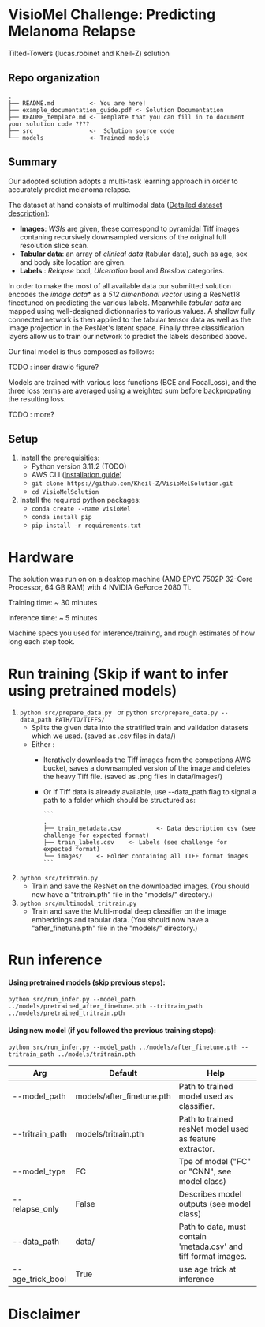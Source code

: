 # VisioMel Challenge: Predicting Melanoma Relapse

Tilted-Towers (lucas.robinet and Kheil-Z) solution


## Repo organization
```
.
├── README.md          <- You are here!
├── example_documentation_guide.pdf <- Solution Documentation
├── README_template.md <- Template that you can fill in to document your solution code ????
├── src                <-  Solution source code
└── models             <- Trained models

```
 
## Summary

Our adopted solution adopts a multi-task learning approach in order to accurately predict melanoma relapse.

The dataset at hand consists of multimodal data ([Detailed dataset description](https://www.drivendata.org/competitions/148/visiomel-melanoma/page/674/)):
- **Images**: *WSIs* are given, these correspond to pyramidal Tiff images contaning recursively downsampled versions of the original full resolution slice scan. 
- **Tabular data**: an array of *clinical data* (tabular data), such as age, sex and body site location are given.
- **Labels** : *Relapse* bool, *Ulceration* bool and *Breslow* categories.


In order to make the most of all available data our submitted solution encodes the *image data** as a *512 dimentional vector* using a ResNet18 finedtuned on predicting the various labels. Meanwhile *tabular data* are mapped using well-designed dictionnaries to various values. A shallow fully connected network is then applied to the tabular tensor data as well as the image projection in the ResNet's latent space. Finally three classification layers allow us to train our network to predict the labels described above.

Our final model is thus composed as follows: 

TODO : inser drawio figure?

Models are trained with various loss functions (BCE and FocalLoss), and the three loss terms are averaged using a weighted sum before backpropating the resulting loss.

TODO : more?

## Setup
1. Install the prerequisities:
    - Python version 3.11.2 (TODO)
    - AWS CLI ([installation guide](https://docs.aws.amazon.com/cli/latest/userguide/getting-started-install.html))
    - `git clone https://github.com/Kheil-Z/VisioMelSolution.git `
    - `cd VisioMelSolution`
2. Install the required python packages:
    - `conda create --name visioMel `
    - `conda install pip `
    - `pip install -r requirements.txt `

# Hardware
The solution was run on on a desktop machine (AMD EPYC 7502P 32-Core Processor, 64 GB RAM) with 4 NVIDIA GeForce 2080 Ti.

Training time: ~ 30 minutes

Inference time: ~ 5 minutes

Machine specs you used for inference/training, and rough estimates of how long each step took.

# Run training (Skip if want to infer using pretrained models)

1. `python src/prepare_data.py ` or `python src/prepare_data.py --data_path PATH/TO/TIFFS/` 
   - Splits the given data into the stratified train and validation datasets which we used. (saved as .csv files in data/)
   - Either : 
      - Iteratively downloads the Tiff images from the competions AWS bucket, saves a downsampled version of the image and deletes the heavy Tiff file. (saved as .png files in data/images/)
      - Or if Tiff data is already available, use --data_path flag to signal a path to a folder which should be structured as: 
      
            ```
            .
            ├── train_metadata.csv          <- Data description csv (see challenge for expected format)
            ├── train_labels.csv    <- Labels (see challenge for expected format)
            └── images/    <- Folder containing all TIFF format images
            ```
2. `python src/tritrain.py `
   - Train and save the ResNet on the downloaded images. (You should now have a "tritrain.pth" file in the "models/" directory.)
3. `python src/multimodal_tritrain.py `
   - Train and save the Multi-modal deep classifier on the image embeddings and tabular data. (You should now have a "after_finetune.pth" file in the "models/" directory.)

# Run inference
#### Using pretrained models (skip previous steps):
` python src/run_infer.py --model_path ../models/pretrained_after_finetune.pth --tritrain_path ../models/pretrained_tritrain.pth `
#### Using new model (if you followed the previous training steps):
` python src/run_infer.py --model_path ../models/after_finetune.pth --tritrain_path ../models/tritrain.pth `

| Arg              | Default                   | Help                                                            |
|------------------|---------------------------|-----------------------------------------------------------------|
| --model_path     | models/after_finetune.pth | Path to trained model used as classifier.                       |
| --tritrain_path  | models/tritrain.pth       | Path to trained resNet model used as feature extractor.         |
| --model_type     | FC                        | Tpe of model ("FC" or "CNN", see model class)                   |
| --relapse_only   | False                     | Describes model outputs (see model class)                       |
| --data_path      | data/                     | Path to data, must contain 'metada.csv' and tiff format images. |
| --age_trick_bool | True                      | use age trick at inference                                      |

# Disclaimer
